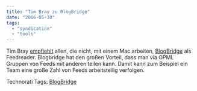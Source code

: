 ```yaml
---
title: "Tim Bray zu BlogBridge"
date: "2006-05-30"
tags: 
  - "syndication"
  - "tools"
---
```


Tim Bray [empfiehlt](http://www.tbray.org/ongoing/When/200x/2006/04/28/Blogbridge) allen, die nicht, mit einem Mac arbeiten, [BlogBridge](http://www.blogbridge.com/) als Feedreader. Blogbridge hat den großen Vorteil, dass man via OPML Gruppen von Feeds mit anderen teilen kann. Damit kann zum Beispiel ein Team eine große Zahl von Feeds arbeitsteilig verfolgen.

Technorati Tags: [BlogBridge](http://www.technorati.com/tag/BlogBridge)
